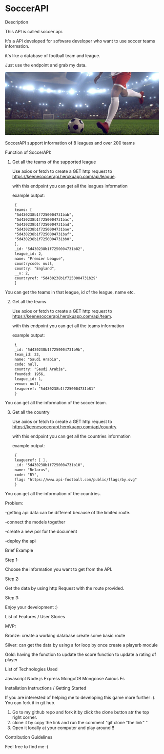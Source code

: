 # SoccerAPI

Description

<!-- What your project is / should be used for -->


This API is called soccer api.

It's a API developed for software developer who want to use soccer teams information.

it's like a database of football team and league.

Just use the endpoint and grab my data.


<img src="./soccer.jpg">

SoccerAPI support information of 8 leagues and over 200 teams


Function of SoccerAPI:

1. Get all the teams of the supported league

    Use axios or fetch to create a GET http request to https://keenesoccerapi.herokuapp.com/api/league.

    with this endpoint you can get all the leagues information

    example output:
    
        {
        teams: [
        "5d430238b1f7250004731bab",
        "5d430238b1f7250004731bac",
        "5d430238b1f7250004731bad",
        "5d430238b1f7250004731bae",
        "5d430238b1f7250004731baf",
        "5d430238b1f7250004731bb0",
        ],
        _id: "5d430238b1f7250004731b82",
        league_id: 2,
        name: "Premier League",
        countrycode: null,
        country: "England",
        __v: 2,
        countryref: "5d430238b1f7250004731b29"
        }

 You can get the teams in that league, id of the league, name etc.

2. Get all the teams 

    Use axios or fetch to create a GET http request to https://keenesoccerapi.herokuapp.com/api/team.

    with this endpoint you can get all the teams information

    example output:

        {
        _id: "5d430238b1f7250004731b9b",
        team_id: 23,
        name: "Saudi Arabia",
        code: null,
        country: "Saudi Arabia",
        founded: 1956,
        league_id: 1,
        venue: null,
        leagueref: "5d430238b1f7250004731b81"
        }

You can get all the information of the soccer team.


3. Get all the country 

    Use axios or fetch to create a GET http request to https://keenesoccerapi.herokuapp.com/api/country.

    with this endpoint you can get all the countries information

    example output:

        {
        leagueref: [ ],
        _id: "5d430238b1f7250004731b10",
        name: "Belarus",
        code: "BY",
        flag: "https://www.api-football.com/public/flags/by.svg"
        }

You can get all the information of the countries.



    





























<!-- What problem(s) your projects solves -->

Problem:

-getting api data can be different because of the limited route.

-connect the models together

-create a new por for the document

-deploy the api




Brief Example

<!-- This could be a code snippet showing how your project should be used (if it is meant to be integrated into another app)
This could be a screenshot of your project running in the browser (if it is a stand-alone application) -->

Step 1:

Choose the information you want to get from the API.

Step 2:

Get the data by using http Request with the route provided.

Step 3:

Enjoy your development :)




List of Features / User Stories

<!-- This typically will be a short list of the features / user stories that you planned during the development phase of the project
To provide more detail, you can show how you categorized these features into Bronze (MVP), Silver, and Gold Levels and indicate which features you complete / have yet to complete -->

MVP:

Bronze:
create a working database
create some basic route

Silver:
can get the data by using a for loop by once
create a playerb module


Gold:
having the function to update the score 
function to update a rating of player






List of Technologies Used

<!-- Often you will want to list the technologies you used to create the project.
This typically would consist of all primary languages, frameworks, and libraries your app is composed of
This is particularly important when it comes to recruiters scanning your projects for keywords -->

Javascript
Node.js
Express
MongoDB
Mongoose
Axious
Fs



Installation Instructions / Getting Started

<!-- This section should walk a reader, step by step, through the process of setting up your project
For a tool meant to be integrated into other projects, this would likely outline the process of installing and accessing this tool in your project
For an application, this would likely outline the process of forking, cloning, and starting the app locally -->

If you are interested of helping me to developing this game more further :).
You can fork it in git hub.
1. Go to my github  repo and fork it by click the clone button atr the top right corner.
2. clone it by copy the link and run the comment "git clone "the link" "
3. Open it locally at your computer and play around !!



Contribution Guidelines

<!-- This section should offer guidance on where and how users can contribute to your code, identify bugs, and propose improvements
Good links to include are:
A link to the project's main repository
A link to the project's issue tracker -->

Feel free to find me :)